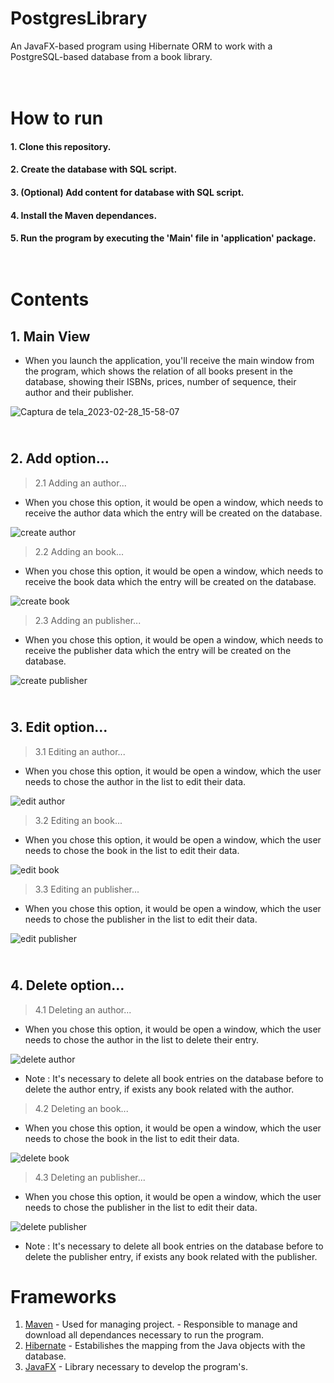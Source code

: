 # PostgresLibrary

An JavaFX-based program using Hibernate ORM to work with a PostgreSQL-based database from a book library.

# </br> How to run

#### 1. Clone this repository.
#### 2. Create the database with SQL script.
#### 3. (Optional) Add content for database with SQL script.
#### 4. Install the Maven dependances.
#### 5. Run the program by executing the 'Main' file in 'application' package.

# </br> Contents 

## 1. Main View

- When you launch the application, you'll receive the main window from the program, which shows the relation of all books present in the database, showing their ISBNs, prices, number of sequence, their author and their publisher.

![Captura de tela_2023-02-28_15-58-07](https://user-images.githubusercontent.com/109742262/222169796-c99d9b5c-2667-40c5-8ba3-1667fc0b4060.png)

## </br> 2. Add option...

> 2.1 Adding an author...

- When you chose this option, it would be open a window, which needs to receive the author data which the entry will be created on the database.

![create author](https://user-images.githubusercontent.com/109742262/222169959-948244c1-15ef-4456-94e0-d86fb0430561.png)

> 2.2 Adding an book...

 - When you chose this option, it would be open a window, which needs to receive the book data which the entry will be created on the database.

![create book](https://user-images.githubusercontent.com/109742262/222170145-e39a4ace-5c2a-4b21-bdea-fd18e843c503.png)

 > 2.3 Adding an publisher...
 
 - When you chose this option, it would be open a window, which needs to receive the publisher data which the entry will be created on the database.
 
 ![create publisher](https://user-images.githubusercontent.com/109742262/222170208-8d066840-b3a6-4bba-bc9a-49bddc7277bf.png)

 ## </br> 3. Edit option...

> 3.1 Editing an author...

- When you chose this option, it would be open a window, which the user needs to chose the author in the list to edit their data.

![edit author](https://user-images.githubusercontent.com/109742262/222170515-544b0cba-47ea-41c1-b82f-550dc2a17c94.png)

> 3.2 Editing an book...

 - When you chose this option, it would be open a window, which the user needs to chose the book in the list to edit their data.

![edit book](https://user-images.githubusercontent.com/109742262/222170826-815cd0e0-86d5-4b74-8dd7-7a46254d17e3.png)

 > 3.3 Editing an publisher...
 
 - When you chose this option, it would be open a window, which the user needs to chose the publisher in the list to edit their data.

![edit publisher](https://user-images.githubusercontent.com/109742262/222170897-10df9e34-4907-4615-84fd-a7dbde9414b7.png)

 ## </br> 4. Delete option...

> 4.1 Deleting an author...

- When you chose this option, it would be open a window, which the user needs to chose the author in the list to delete their entry.

![delete author](https://user-images.githubusercontent.com/109742262/222171188-021bb4a1-4362-4658-a4d9-cae9548a83fd.png)

- Note : It's necessary to delete all book entries on the database before to delete the author entry, if exists any book related with the author.

> 4.2 Deleting an book...

- When you chose this option, it would be open a window, which the user needs to chose the book in the list to edit their data.

![delete book](https://user-images.githubusercontent.com/109742262/222171599-85bb7742-764b-43df-9a29-e00e6a412d73.png)

 > 4.3 Deleting an publisher...
 
- When you chose this option, it would be open a window, which the user needs to chose the publisher in the list to edit their data.

![delete publisher](https://user-images.githubusercontent.com/109742262/222171645-3df5fbc7-5a49-43a6-9362-ee15f3307c7f.png)

- Note : It's necessary to delete all book entries on the database before to delete the publisher entry, if exists any book related with the publisher.

# Frameworks

1. [Maven](https://maven.apache.org) - Used for managing project. - Responsible to manage and download all dependances necessary to run the program. 
2. [Hibernate](https://hibernate.org/orm/) - Estabilishes the mapping from the Java objects with the database.
3. [JavaFX](https://openjfx.io) - Library necessary to develop the program's.
